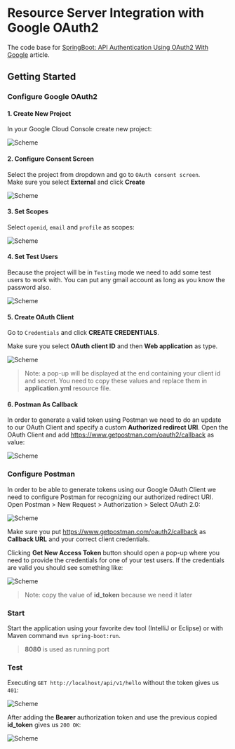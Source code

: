 # Resource Server Integration with Google OAuth2

The code base for [SpringBoot: API Authentication Using OAuth2 With Google](https://medium.com/@georgeberar.contact/springboot-api-authentication-using-oauth2-with-google-655b8759f0ac) article.

## Getting Started

### Configure Google OAuth2

#### 1. Create New Project

In your Google Cloud Console create new project:

![Scheme](markdown/images/create_google_project.gif)

#### 2. Configure Consent Screen

Select the project from dropdown and go to `OAuth consent screen`.  
Make sure you select **External** and click **Create**

![Scheme](markdown/images/oauth_consent_screen.gif)

#### 3. Set Scopes

Select `openid`, `email` and `profile` as scopes:

![Scheme](markdown/images/set_scopes.gif)

#### 4. Set Test Users

Because the project will be in `Testing` mode we need to add some test users to work with. You can put
any gmail account as long as you know the password also.

![Scheme](markdown/images/set_test_users.gif)

#### 5. Create OAuth Client

Go to `Credentials` and click **CREATE CREDENTIALS**.  

Make sure you select **OAuth client ID** and then **Web application** as type.

![Scheme](markdown/images/create_oauth_client.gif)

> Note: a pop-up will be displayed at the end containing your client id and secret. You need
> to copy these values and replace them in **application.yml** resource file.

#### 6. Postman As Callback

In order to generate a valid token using Postman we need to do an update to our OAuth Client
and specify a custom **Authorized redirect URI**. Open the OAuth Client and add https://www.getpostman.com/oauth2/callback
as value: 

![Scheme](markdown/images/postman_as_callback.PNG)


### Configure Postman

In order to be able to generate tokens using our Google OAuth Client we need to configure Postman for recognizing our
authorized redirect URI. Open Postman > New Request > Authorization > Select OAuth 2.0:

![Scheme](markdown/images/postman_configuration.PNG)

Make sure you put https://www.getpostman.com/oauth2/callback as **Callback URL** and your correct
client credentials.  

Clicking **Get New Access Token** button should open a pop-up where you need to provide the credentials
for one of your test users. If the credentials are valid you should see something like:  

![Scheme](markdown/images/postman_token.PNG)

> Note: copy the value of **id_token** because we need it later

### Start
Start the application using your favorite dev tool (IntelliJ or Eclipse) or with Maven command ``mvn spring-boot:run``.

> **8080** is used as running port

### Test

Executing `GET http://localhost/api/v1/hello` without the token gives us `401`:

![Scheme](markdown/images/call_without_bearer.PNG)

After adding the **Bearer** authorization token and use the previous copied **id_token** gives us
`200 OK`:

![Scheme](markdown/images/call_with_bearer.PNG)
